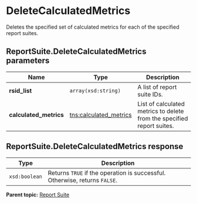 # DeleteCalculatedMetrics

Deletes the specified set of calculated metrics for each of the specified report suites.

## ReportSuite.DeleteCalculatedMetrics parameters

|Name|Type|Description|
|----|----|-----------|
|**rsid\_list** |`array(xsd:string)` |A list of report suite IDs.|
|**calculated\_metrics** |[tns:calculated\_metrics](../../data_types/r_calculated_metrics.md#) |List of calculated metrics to delete from the specified report suites.|

## ReportSuite.DeleteCalculatedMetrics response

|Type|Description|
|----|-----------|
|`xsd:boolean` |Returns `TRUE` if the operation is successful. Otherwise, returns `FALSE`.|

**Parent topic:** [Report Suite](../../methods/report_suite/c_api_admin_methods_repsuite.md)

